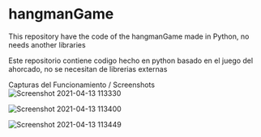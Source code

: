 # hangmanGame
This repository have the code of the hangmanGame made in Python, 
no needs another libraries

Este repositorio contiene codigo hecho en python basado en el juego del ahorcado, 
no se necesitan de librerias externas

Capturas del Funcionamiento / Screenshots
![Screenshot 2021-04-13 113330](https://user-images.githubusercontent.com/75377942/114588510-61f7a800-9c4c-11eb-8272-bc15aeae1c71.jpg)

![Screenshot 2021-04-13 113400](https://user-images.githubusercontent.com/75377942/114588602-79369580-9c4c-11eb-8122-ded8a07c5bd3.jpg)

![Screenshot 2021-04-13 113449](https://user-images.githubusercontent.com/75377942/114588610-7b005900-9c4c-11eb-8e00-d1d7d139a2b0.jpg)
